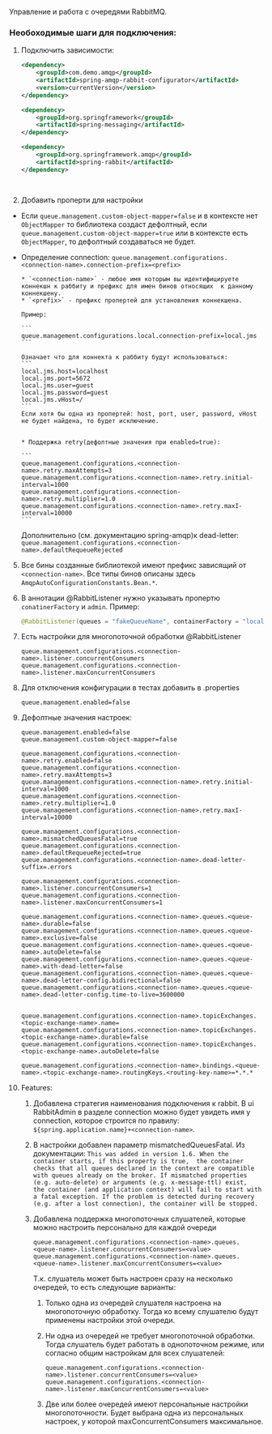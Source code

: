 <!--todo translate-->
Управление и работа с очередями RabbitMQ.

### Необоходимые шаги для подключения:
1. Подключить зависимости:

    ```xml
    <dependency>
        <groupId>com.demo.amqp</groupId>
        <artifactId>spring-amqp-rabbit-configurator</artifactId>
        <version>currentVersion</version>
    </dependency>
    
    <dependency>
        <groupId>org.springframework</groupId>
        <artifactId>spring-messaging</artifactId>
    </dependency>
    
    <dependency>
        <groupId>org.springframework.amqp</groupId>
        <artifactId>spring-rabbit</artifactId>
    </dependency>
    
  
    ```

2. Добавить проперти для настройки
  * Если `queue.management.custom-object-mapper=false` и в контексте нет `ObjectMapper` то библиотека создаст дефолтный, если `queue.management.custom-object-mapper=true` или в контексте есть `ObjectMapper`, то дефолтный создаваться не будет.
  * Определение connection:
        ```
        queue.management.configurations.<connection-name>.connection-prefix=<prefix>
        ```

        * `<connection-name>` - любое имя которым вы идентифицируете коннекшн к раббиту и префикс для имен бинов относящих  к данному коннекшену.
        * `<prefix>` - префикс пропертей для установления коннекшена.

        Пример: 
      
        ```
        queue.management.configurations.local.connection-prefix=local.jms
        ```
    
        Означает что для коннекта к раббиту будут использоваться:
        ```
        local.jms.host=localhost
        local.jms.port=5672
        local.jms.user=guest
        local.jms.password=guest
        local.jms.vHost=/
        ```
        Если хотя бы одна из пропертей: host, port, user, password, vHost не будет найдена, то будет исключение.
   

        * Поддержка retry(дефолтные значения при enabled=true):

        ```        
        queue.management.configurations.<connection-name>.retry.maxAttempts=3
        queue.management.configurations.<connection-name>.retry.initial-interval=1000
        queue.management.configurations.<connection-name>.retry.multiplier=1.0
        queue.management.configurations.<connection-name>.retry.maxI-interval=10000
        ```
     
      Дополнительно (см. документацию spring-amqp)к dead-letter:
      `queue.management.configurations.<connection-name>.defaultRequeueRejected`

5. Все бины созданные библиотекой имеют префикс зависящий от `<connection-name>`. Все типы бинов описаны здесь `AmqpAutoConfigurationConstants.Bean.*`.
  
6. В аннотации @RabbitListener нужно указывать пропертю `conatinerFactory` и `admin`. Пример:
    ```java
    @RabbitListener(queues = "fakeQueueName", containerFactory = "localRabbitListenerContainerFactory",  admin="localRabbitAdmin")
    ```

7.  Есть настройки для многопоточной обработки @RabbitListener
    ```
    queue.management.configurations.<connection-name>.listener.concurrentConsumers
    queue.management.configurations.<connection-name>.listener.maxConcurrentConsumers
    ```

8. Для отключения конфигурации в тестах добавить в .properties
    ```
    queue.management.enabled=false
    ```
10. Дефолтные значения настроек:
    ```
    queue.management.enabled=false
    queue.management.custom-object-mapper=false
    
    queue.management.configurations.<connection-name>.retry.enabled=false 
    queue.management.configurations.<connection-name>.retry.maxAttempts=3
    queue.management.configurations.<connection-name>.retry.initial-interval=1000
    queue.management.configurations.<connection-name>.retry.multiplier=1.0
    queue.management.configurations.<connection-name>.retry.maxI-interval=10000
    
    queue.management.configurations.<connection-name>.mismatchedQueuesFatal=true
    queue.management.configurations.<connection-name>.defaultRequeueRejected=true
    queue.management.configurations.<connection-name>.dead-letter-suffix=.errors
    
    queue.management.configurations.<connection-name>.listener.concurrentConsumers=1
    queue.management.configurations.<connection-name>.listener.maxConcurrentConsumers=1
    
    queue.management.configurations.<connection-name>.queues.<queue-name>.durable=false
    queue.management.configurations.<connection-name>.queues.<queue-name>.exclusive=false
    queue.management.configurations.<connection-name>.queues.<queue-name>.autoDelete=false
    queue.management.configurations.<connection-name>.queues.<queue-name>.with-dead-letter=false
    queue.management.configurations.<connection-name>.queues.<queue-name>.dead-letter-config.bidirectional=false
    queue.management.configurations.<connection-name>.queues.<queue-name>.dead-letter-config.time-to-live=3600000
    
    
    queue.management.configurations.<connection-name>.topicExchanges.<topic-exchange-name>.name=
    queue.management.configurations.<connection-name>.topicExchanges.<topic-exchange-name>.durable=false
    queue.management.configurations.<connection-name>.topicExchanges.<topic-exchange-name>.autoDelete=false
    
    queue.management.configurations.<connection-name>.bindings.<queue-name>.<topic-exchange-name>.routingKeys.<routing-key-name>=*.*.*
    ```
    
11. Features:
    
    1.  Добавлена стратегия наименования подключения к rabbit.
        В ui RabbitAdmin в разделе connection можно будет увидеть имя у connection, 
        которое строится по правилу: `${spring.application.name}+<connection-name>`.
    2.  В настройки добавлен параметр mismatchedQueuesFatal.
        Из документации: 
        `
            This was added in version 1.6. When the container starts, if this property is true, 
            the container checks that all queues declared in the context are compatible with queues already on the broker.
            If mismatched properties (e.g. auto-delete) or arguments (e.g. x-message-ttl) exist, 
            the container (and application context) will fail to start with a fatal exception.
            If the problem is detected during recovery (e.g. after a lost connection), the container will be stopped.
        `
    
    3. Добавлена поддержка многопоточных слушателей,
    которые можно настроить персонально для каждой очереди 
        
          ```
          queue.management.configurations.<connection-name>.queues.<queue-name>.listener.concurrentConsumers=<value>
          queue.management.configurations.<connection-name>.queues.<queue-name>.listener.maxConcurrentConsumers=<value>
          ```   
          Т.к. слушатель может быть настроен сразу на несколько очередей, то есть следующие варианты:
         1. Только одна из очередей слушателя настроена на многопоточную обработку. 
         Тогда ко всему слушателю будут применены настройки этой очереди.
         2. Ни одна из очередей не требует многопоточной обработки.
         Тогда слушатель будет работать в однопоточном режиме, или согласно общим настройкам для всех слушателей:
         
            ```
            queue.management.configurations.<connection-name>.listener.concurrentConsumers=<value>
            queue.management.configurations.<connection-name>.listener.maxConcurrentConsumers=<value>
            ```
         3. Две или более очередей имеют персональные настройки многопоточности.
            Будет выбрана одна из персональных настроек, у которой maxConcurrentConsumers максимальное.
        
    
    